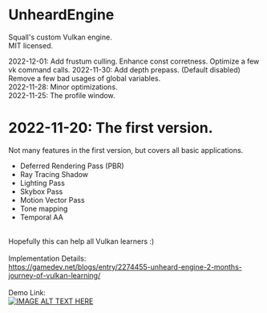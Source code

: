 # UnheardEngine
 Squall's custom Vulkan engine. <br>
 MIT licensed. <br>

2022-12-01: Add frustum culling. Enhance const corretness. Optimize a few vk command calls.
2022-11-30: Add depth prepass. (Default disabled) Remove a few bad usages of global variables. <br>
2022-11-28: Minor optimizations. <br>
2022-11-25: The profile window. <br>

 
# 2022-11-20: The first version. <br>
Not many features in the first version, but covers all basic applications. <br>
- Deferred Rendering Pass (PBR)
- Ray Tracing Shadow
- Lighting Pass
- Skybox Pass
- Motion Vector Pass
- Tone mapping
- Temporal AA

<br> Hopefully this can help all Vulkan learners :) <br>
<br> Implementation Details: <br>
https://gamedev.net/blogs/entry/2274455-unheard-engine-2-months-journey-of-vulkan-learning/
<br><br> Demo Link: <br>
[![IMAGE ALT TEXT HERE](https://thegraphicguysquall.files.wordpress.com/2022/11/unheardengine-1.jpg)](https://www.youtube.com/watch?v=EtZUbPk3ZYA) 
